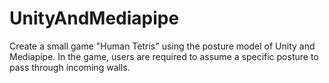 # UnityAndMediapipe
Create a small game "Human Tetris" using the posture model of Unity and Mediapipe. In the game, users are required to assume a specific posture to pass through incoming walls.
